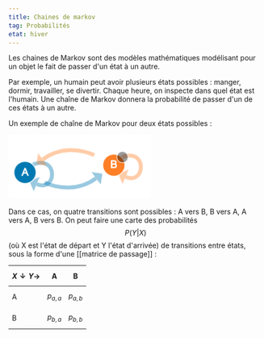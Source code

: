 ```yaml
---
title: Chaines de markov
tag: Probabilités
etat: hiver
---
```


Les chaines de Markov sont des modèles mathématiques modélisant pour un objet le fait de passer d'un état à un autre.

Par exemple, un humain peut avoir plusieurs états possibles : manger, dormir, travailler, se divertir. Chaque heure, on inspecte dans quel état est l'humain. Une chaîne de Markov donnera la probabilité de passer d'un de ces états à un autre.

Un exemple de chaîne de Markov pour deux états possibles :

![Source setosa.io](/assets/img/chaine_markov_setosa.io.png#center)

Dans ce cas, on quatre transitions sont possibles : A vers B, B vers A, A vers A, B vers B. On peut faire une carte des probabilités $$P(Y \vert X)$$ (où X est l'état de départ et Y l'état d'arrivée) de transitions entre états, sous la forme d'une [[matrice de passage]] :

$$X\downarrow Y \to$$|A|B|
-|-|-
A|$$p_{a,a}$$|$$p_{a,b}$$|
B|$$p_{b,a}$$|$$p_{b,b}$$|
